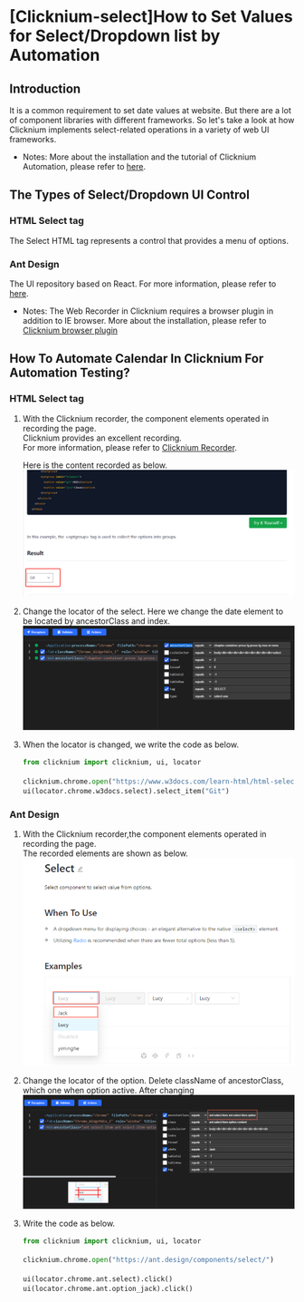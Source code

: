 # [Clicknium-select]How to Set Values for Select/Dropdown list by Automation
##  Introduction
It is a common requirement to set date values at website. But there are a lot of component libraries with different frameworks. So let's take a look at how Clicknium implements select-related operations in a variety of web UI frameworks.  
- Notes: More about the installation and the tutorial of Clicknium Automation, please refer to [here](https://www.clicknium.com/documents).

## The Types of Select/Dropdown UI Control

### HTML Select tag 
The Select HTML tag represents a control that provides a menu of options.

### Ant Design
The UI repository based on React. For more information, please refer to [here](https://ant.design/components/select/).  
- Notes: The Web Recorder in Clicknium requires a browser plugin in addition to IE browser. More about the installation, please refer to [Clicknium browser plugin](https://www.clicknium.com/documents/tutorial/extensions/) 


## How To Automate Calendar In Clicknium For Automation Testing?

### HTML Select tag
1. With the Clicknium recorder, the component elements operated in recording the page.   
   Clicknium provides an excellent recording.  
   For more information, please refer to [Clicknium Recorder](https://www.clicknium.com/documents/tutorial/recorder/).
 
   Here is the content recorded as below.
![record](./img/html-record.png)  
   

1. Change the locator of the select.  Here we change the date element to be located by ancestorClass and index. 
   ![record](./img/html-locator.png) 
2. When the locator is changed, we write the code as below.
   ```python
   from clicknium import clicknium, ui, locator

   clicknium.chrome.open("https://www.w3docs.com/learn-html/html-select-tag.html")
   ui(locator.chrome.w3docs.select).select_item("Git")
   ```

### Ant Design
1. With the Clicknium recorder,the component elements operated in recording the page.  
   The recorded elements are shown as below.
   ![record](./img/ant-record.png) 
2. Change the locator of the option. Delete className of ancestorClass, which one when option active. 
   After changing
   ![option](./img/ant-option-locator.png) 

3. Write the code as below.
   
   ```python
   from clicknium import clicknium, ui, locator

   clicknium.chrome.open("https://ant.design/components/select/")

   ui(locator.chrome.ant.select).click()
   ui(locator.chrome.ant.option_jack).click()
   ```
